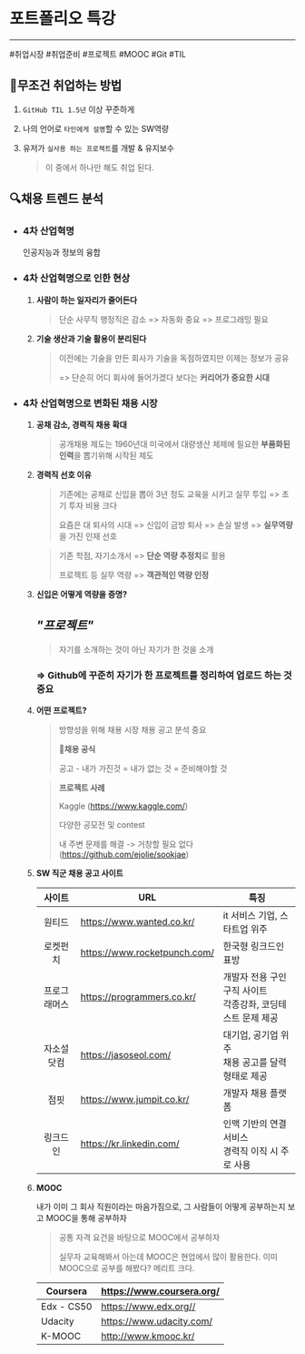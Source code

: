 # 포트폴리오 특강

---

#취업시장 #취업준비 #프로젝트 #MOOC #Git #TIL 



## 💯무조건 취업하는 방법

1. `GitHub TIL 1.5년` 이상 꾸준하게

2. 나의 언어로 `타인에게 설명`할 수 있는 SW역량

3. 유저가 `실사용 하는 프로젝트`를 개발 & 유지보수

   > 이 중에서 하나만 해도 취업 된다.



## 🔍채용 트렌드 분석

- ### 4차 산업혁명

  인공지능과 정보의 융합

  

- ### 4차 산업혁명으로 인한 현상

  1. **사람이 하는 일자리가 줄어든다**

     > 단순 사무직 행정직은 감소 => 자동화 중요 => 프로그래밍 필요

  2. **기술 생산과 기술 활용이 분리된다**

     > 이전에는 기술을 만든 회사가 기술을 독점하였지만 이제는 정보가 공유
     >
     > => 단순히 어디 회사에 들어가겠다 보다는 **커리어가 중요한 시대**

     

- ### 4차 산업혁명으로 변화된 채용 시장

  1. **공채 감소, 경력직  채용 확대**

     > 공개채용 제도는 1960년대 미국에서 대량생산 체제에 필요한 **부품화된 인력**을 뽑기위해 시작된 제도

     

  2. **경력직 선호 이유**

     > 기존에는 공채로 신입을 뽑아 3년 정도 교육을 시키고 실무 투입 => 초기 투자 비용 크다
     >
     > 요즘은 대 퇴사의 시대 => 신입이 금방 퇴사 => 손실 발생 => **실무역량**을 가진 인재 선호

     > 기존 학점, 자기소개서 => **단순 역량 추정치**로 활용
     >
     > 프로젝트 등 실무 역량 => **객관적인 역량 인정**

     

  3. **신입은 어떻게 역량을 증명?**

     ## *"프로젝트"*

     > 자기를 소개하는 것이 아닌 자기가 한 것을 소개

     ### => Github에 꾸준히 자기가 한 프로젝트를 정리하여 업로드 하는 것 중요

  

  4. **어떤 프로젝트?**

     > 방향성을 위해 채용 시장 채용 공고 분석 중요
     >
     > **🔢채용 공식**
     >
     > 공고 - 내가 가진것 = 내가 없는 것 = 준비해야할 것

     > **프로젝트 사례**
     >
     > Kaggle (https://www.kaggle.com/)
     >
     > 다양한 공모전 및 contest
     >
     > 내 주변 문제를 해결 -> 거창할 필요 없다 (https://github.com/ejolie/sookjae)

     

  5. **SW 직군 채용 공고 사이트**

     |    사이트    | URL                          | 특징                                                         |
     | :----------: | ---------------------------- | ------------------------------------------------------------ |
     |    원티드    | https://www.wanted.co.kr/    | it 서비스 기업, 스타트업 위주                                |
     |   로켓펀치   | https://www.rocketpunch.com/ | 한국형 링크드인 표방                                         |
     | 프로그래머스 | https://programmers.co.kr/   | 개발자 전용 구인구직 사이트<br /> 각종강좌, 코딩테스트 문제 제공 |
     |  자소설닷컴  | https://jasoseol.com/        | 대기업, 공기업 위주 <br /> 채용 공고를 달력 형태로 제공      |
     |     점핏     | https://www.jumpit.co.kr/    | 개발자 채용 플랫폼                                           |
     |   링크드인   | https://kr.linkedin.com/     | 인맥 기반의 연결 서비스 <br /> 경력직 이직 시 주로 사용      |

     

  6. **MOOC**

     내가 이미 그 회사 직원이라는 마음가짐으로, 그 사람들이 어떻게 공부하는지 보고 MOOC을 통해 공부하자

     > 공통 자격 요건을 바탕으로 MOOC에서 공부하자
     >
     > 실무자 교육해봐서 아는데 MOOC은 현업에서 많이 활용한다. 이미 MOOC으로 공부를 해봤다? 메리트 크다.

     | Coursera   | https://www.coursera.org/ |
     | ---------- | ------------------------- |
     | Edx - CS50 | https://www.edx.org//     |
     | Udacity    | https://www.udacity.com/  |
     | K-MOOC     | http://www.kmooc.kr/      |

     